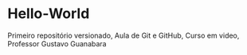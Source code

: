 # Hello-World
 Primeiro repositório versionado,
Aula de Git e GitHub, Curso em video, Professor Gustavo Guanabara
